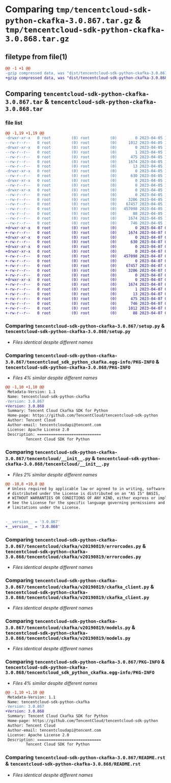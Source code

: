 # Comparing `tmp/tencentcloud-sdk-python-ckafka-3.0.867.tar.gz` & `tmp/tencentcloud-sdk-python-ckafka-3.0.868.tar.gz`

## filetype from file(1)

```diff
@@ -1 +1 @@
-gzip compressed data, was "dist/tencentcloud-sdk-python-ckafka-3.0.867.tar", last modified: Wed Apr  5 16:25:24 2023, max compression
+gzip compressed data, was "dist/tencentcloud-sdk-python-ckafka-3.0.868.tar", last modified: Fri Apr  7 00:24:23 2023, max compression
```

## Comparing `tencentcloud-sdk-python-ckafka-3.0.867.tar` & `tencentcloud-sdk-python-ckafka-3.0.868.tar`

### file list

```diff
@@ -1,19 +1,19 @@
-drwxr-xr-x   0 root         (0) root         (0)        0 2023-04-05 16:25:24.000000 tencentcloud-sdk-python-ckafka-3.0.867/
--rw-r--r--   0 root         (0) root         (0)     1012 2023-04-05 16:25:24.000000 tencentcloud-sdk-python-ckafka-3.0.867/setup.py
-drwxr-xr-x   0 root         (0) root         (0)        0 2023-04-05 16:25:24.000000 tencentcloud-sdk-python-ckafka-3.0.867/tencentcloud_sdk_python_ckafka.egg-info/
--rw-r--r--   0 root         (0) root         (0)        1 2023-04-05 16:25:24.000000 tencentcloud-sdk-python-ckafka-3.0.867/tencentcloud_sdk_python_ckafka.egg-info/dependency_links.txt
--rw-r--r--   0 root         (0) root         (0)      475 2023-04-05 16:25:24.000000 tencentcloud-sdk-python-ckafka-3.0.867/tencentcloud_sdk_python_ckafka.egg-info/SOURCES.txt
--rw-r--r--   0 root         (0) root         (0)     1674 2023-04-05 16:25:24.000000 tencentcloud-sdk-python-ckafka-3.0.867/tencentcloud_sdk_python_ckafka.egg-info/PKG-INFO
--rw-r--r--   0 root         (0) root         (0)       13 2023-04-05 16:25:24.000000 tencentcloud-sdk-python-ckafka-3.0.867/tencentcloud_sdk_python_ckafka.egg-info/top_level.txt
-drwxr-xr-x   0 root         (0) root         (0)        0 2023-04-05 16:25:24.000000 tencentcloud-sdk-python-ckafka-3.0.867/tencentcloud/
--rw-r--r--   0 root         (0) root         (0)      630 2023-04-05 16:25:24.000000 tencentcloud-sdk-python-ckafka-3.0.867/tencentcloud/__init__.py
-drwxr-xr-x   0 root         (0) root         (0)        0 2023-04-05 16:25:24.000000 tencentcloud-sdk-python-ckafka-3.0.867/tencentcloud/ckafka/
--rw-r--r--   0 root         (0) root         (0)        0 2023-04-05 16:25:24.000000 tencentcloud-sdk-python-ckafka-3.0.867/tencentcloud/ckafka/__init__.py
-drwxr-xr-x   0 root         (0) root         (0)        0 2023-04-05 16:25:24.000000 tencentcloud-sdk-python-ckafka-3.0.867/tencentcloud/ckafka/v20190819/
--rw-r--r--   0 root         (0) root         (0)        0 2023-04-05 16:25:24.000000 tencentcloud-sdk-python-ckafka-3.0.867/tencentcloud/ckafka/v20190819/__init__.py
--rw-r--r--   0 root         (0) root         (0)     3206 2023-04-05 16:25:24.000000 tencentcloud-sdk-python-ckafka-3.0.867/tencentcloud/ckafka/v20190819/errorcodes.py
--rw-r--r--   0 root         (0) root         (0)    67457 2023-04-05 16:25:24.000000 tencentcloud-sdk-python-ckafka-3.0.867/tencentcloud/ckafka/v20190819/ckafka_client.py
--rw-r--r--   0 root         (0) root         (0)   457098 2023-04-05 16:25:24.000000 tencentcloud-sdk-python-ckafka-3.0.867/tencentcloud/ckafka/v20190819/models.py
--rw-r--r--   0 root         (0) root         (0)       88 2023-04-05 16:25:24.000000 tencentcloud-sdk-python-ckafka-3.0.867/setup.cfg
--rw-r--r--   0 root         (0) root         (0)     1674 2023-04-05 16:25:24.000000 tencentcloud-sdk-python-ckafka-3.0.867/PKG-INFO
--rw-r--r--   0 root         (0) root         (0)      746 2023-04-05 16:25:24.000000 tencentcloud-sdk-python-ckafka-3.0.867/README.rst
+drwxr-xr-x   0 root         (0) root         (0)        0 2023-04-07 00:24:23.000000 tencentcloud-sdk-python-ckafka-3.0.868/
+-rw-r--r--   0 root         (0) root         (0)     1674 2023-04-07 00:24:23.000000 tencentcloud-sdk-python-ckafka-3.0.868/PKG-INFO
+drwxr-xr-x   0 root         (0) root         (0)        0 2023-04-07 00:24:23.000000 tencentcloud-sdk-python-ckafka-3.0.868/tencentcloud/
+-rw-r--r--   0 root         (0) root         (0)      630 2023-04-07 00:24:23.000000 tencentcloud-sdk-python-ckafka-3.0.868/tencentcloud/__init__.py
+drwxr-xr-x   0 root         (0) root         (0)        0 2023-04-07 00:24:23.000000 tencentcloud-sdk-python-ckafka-3.0.868/tencentcloud/ckafka/
+drwxr-xr-x   0 root         (0) root         (0)        0 2023-04-07 00:24:23.000000 tencentcloud-sdk-python-ckafka-3.0.868/tencentcloud/ckafka/v20190819/
+-rw-r--r--   0 root         (0) root         (0)   457098 2023-04-07 00:24:23.000000 tencentcloud-sdk-python-ckafka-3.0.868/tencentcloud/ckafka/v20190819/models.py
+-rw-r--r--   0 root         (0) root         (0)        0 2023-04-07 00:24:23.000000 tencentcloud-sdk-python-ckafka-3.0.868/tencentcloud/ckafka/v20190819/__init__.py
+-rw-r--r--   0 root         (0) root         (0)    67457 2023-04-07 00:24:23.000000 tencentcloud-sdk-python-ckafka-3.0.868/tencentcloud/ckafka/v20190819/ckafka_client.py
+-rw-r--r--   0 root         (0) root         (0)     3206 2023-04-07 00:24:23.000000 tencentcloud-sdk-python-ckafka-3.0.868/tencentcloud/ckafka/v20190819/errorcodes.py
+-rw-r--r--   0 root         (0) root         (0)        0 2023-04-07 00:24:23.000000 tencentcloud-sdk-python-ckafka-3.0.868/tencentcloud/ckafka/__init__.py
+drwxr-xr-x   0 root         (0) root         (0)        0 2023-04-07 00:24:23.000000 tencentcloud-sdk-python-ckafka-3.0.868/tencentcloud_sdk_python_ckafka.egg-info/
+-rw-r--r--   0 root         (0) root         (0)     1674 2023-04-07 00:24:23.000000 tencentcloud-sdk-python-ckafka-3.0.868/tencentcloud_sdk_python_ckafka.egg-info/PKG-INFO
+-rw-r--r--   0 root         (0) root         (0)        1 2023-04-07 00:24:23.000000 tencentcloud-sdk-python-ckafka-3.0.868/tencentcloud_sdk_python_ckafka.egg-info/dependency_links.txt
+-rw-r--r--   0 root         (0) root         (0)       13 2023-04-07 00:24:23.000000 tencentcloud-sdk-python-ckafka-3.0.868/tencentcloud_sdk_python_ckafka.egg-info/top_level.txt
+-rw-r--r--   0 root         (0) root         (0)      475 2023-04-07 00:24:23.000000 tencentcloud-sdk-python-ckafka-3.0.868/tencentcloud_sdk_python_ckafka.egg-info/SOURCES.txt
+-rw-r--r--   0 root         (0) root         (0)      746 2023-04-07 00:24:23.000000 tencentcloud-sdk-python-ckafka-3.0.868/README.rst
+-rw-r--r--   0 root         (0) root         (0)     1012 2023-04-07 00:24:23.000000 tencentcloud-sdk-python-ckafka-3.0.868/setup.py
+-rw-r--r--   0 root         (0) root         (0)       88 2023-04-07 00:24:23.000000 tencentcloud-sdk-python-ckafka-3.0.868/setup.cfg
```

### Comparing `tencentcloud-sdk-python-ckafka-3.0.867/setup.py` & `tencentcloud-sdk-python-ckafka-3.0.868/setup.py`

 * *Files identical despite different names*

### Comparing `tencentcloud-sdk-python-ckafka-3.0.867/tencentcloud_sdk_python_ckafka.egg-info/PKG-INFO` & `tencentcloud-sdk-python-ckafka-3.0.868/PKG-INFO`

 * *Files 4% similar despite different names*

```diff
@@ -1,10 +1,10 @@
 Metadata-Version: 1.1
 Name: tencentcloud-sdk-python-ckafka
-Version: 3.0.867
+Version: 3.0.868
 Summary: Tencent Cloud Ckafka SDK for Python
 Home-page: https://github.com/TencentCloud/tencentcloud-sdk-python
 Author: Tencent Cloud
 Author-email: tencentcloudapi@tencent.com
 License: Apache License 2.0
 Description: ============================
         Tencent Cloud SDK for Python
```

### Comparing `tencentcloud-sdk-python-ckafka-3.0.867/tencentcloud/__init__.py` & `tencentcloud-sdk-python-ckafka-3.0.868/tencentcloud/__init__.py`

 * *Files 2% similar despite different names*

```diff
@@ -10,8 +10,8 @@
 # Unless required by applicable law or agreed to in writing, software
 # distributed under the License is distributed on an "AS IS" BASIS,
 # WITHOUT WARRANTIES OR CONDITIONS OF ANY KIND, either express or implied.
 # See the License for the specific language governing permissions and
 # limitations under the License.
 
 
-__version__ = '3.0.867'
+__version__ = '3.0.868'
```

### Comparing `tencentcloud-sdk-python-ckafka-3.0.867/tencentcloud/ckafka/v20190819/errorcodes.py` & `tencentcloud-sdk-python-ckafka-3.0.868/tencentcloud/ckafka/v20190819/errorcodes.py`

 * *Files identical despite different names*

### Comparing `tencentcloud-sdk-python-ckafka-3.0.867/tencentcloud/ckafka/v20190819/ckafka_client.py` & `tencentcloud-sdk-python-ckafka-3.0.868/tencentcloud/ckafka/v20190819/ckafka_client.py`

 * *Files identical despite different names*

### Comparing `tencentcloud-sdk-python-ckafka-3.0.867/tencentcloud/ckafka/v20190819/models.py` & `tencentcloud-sdk-python-ckafka-3.0.868/tencentcloud/ckafka/v20190819/models.py`

 * *Files identical despite different names*

### Comparing `tencentcloud-sdk-python-ckafka-3.0.867/PKG-INFO` & `tencentcloud-sdk-python-ckafka-3.0.868/tencentcloud_sdk_python_ckafka.egg-info/PKG-INFO`

 * *Files 4% similar despite different names*

```diff
@@ -1,10 +1,10 @@
 Metadata-Version: 1.1
 Name: tencentcloud-sdk-python-ckafka
-Version: 3.0.867
+Version: 3.0.868
 Summary: Tencent Cloud Ckafka SDK for Python
 Home-page: https://github.com/TencentCloud/tencentcloud-sdk-python
 Author: Tencent Cloud
 Author-email: tencentcloudapi@tencent.com
 License: Apache License 2.0
 Description: ============================
         Tencent Cloud SDK for Python
```

### Comparing `tencentcloud-sdk-python-ckafka-3.0.867/README.rst` & `tencentcloud-sdk-python-ckafka-3.0.868/README.rst`

 * *Files identical despite different names*

